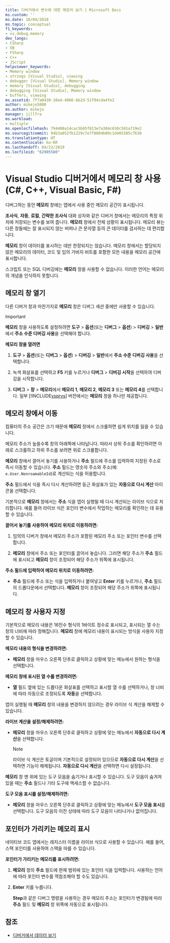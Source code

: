 ```yaml
---
title: 디버거에서 변수에 대한 메모리 보기 | Microsoft Docs
ms.custom: ''
ms.date: 10/04/2018
ms.topic: conceptual
f1_keywords:
- vs.debug.memory
dev_langs:
- CSharp
- VB
- FSharp
- C++
- JScript
helpviewer_keywords:
- Memory window
- strings [Visual Studio], viewing
- debugger [Visual Studio], Memory window
- memory [Visual Studio], debugging
- debugging [Visual Studio], Memory window
- buffers, viewing
ms.assetid: 7f7a0439-10e4-4966-bb2d-51f04cda4fe2
author: mikejo5000
ms.author: mikejo
manager: jillfra
ms.workload:
- multiple
ms.openlocfilehash: 794400a14cac5b85f813e7a384c650c581a719e2
ms.sourcegitcommit: 94b3a052fb1229c7e7f8804b09c1d403385c7630
ms.translationtype: HT
ms.contentlocale: ko-KR
ms.lasthandoff: 04/23/2019
ms.locfileid: "62905580"
---
```

# <a name="use-the-memory-windows-in-the-visual-studio-debugger-c-c-visual-basic-f"></a>Visual Studio 디버거에서 메모리 창 사용(C#, C++, Visual Basic, F#)

디버그하는 동안 **메모리** 창에는 앱에서 사용 중인 메모리 공간이 표시됩니다.

**조사식**, **자동**, **로컬**, **간략한 조사식** 대화 상자와 같은 디버거 창에서는 메모리의 특정 위치에 저장되는 변수를 보여 줍니다. **메모리** 창에서 전체 상황이 표시됩니다. 메모리 뷰는 다른 창들에는 잘 표시되지 않는 버퍼나 큰 문자열 등의 큰 데이터를 검사하는 데 편리합니다.

**메모리** 창이 데이터를 표시하는 데만 한정되지는 않습니다. 메모리 창에서는 할당되지 않은 메모리의 데이터, 코드 및 임의 가비지 비트를 포함한 모든 내용을 메모리 공간에 표시합니다.

스크립트 또는 SQL 디버깅에는 **메모리** 창을 사용할 수 없습니다. 이러한 언어는 메모리의 개념을 인식하지 못합니다.

## <a name="open-a-memory-window"></a>메모리 창 열기

다른 디버거 창과 마찬가지로 **메모리** 창은 디버그 세션 중에만 사용할 수 있습니다.

>[!IMPORTANT]
>**메모리** 창을 사용하도록 설정하려면 **도구** > **옵션**(또는 **디버그** > **옵션**) > **디버깅** > **일반**에서 **주소 수준 디버깅 사용**을 선택해야 합니다.

**메모리 창을 열려면**

1. **도구** > **옵션**(또는 **디버그** > **옵션**) > **디버깅** > **일반**에서 **주소 수준 디버깅 사용**을 선택합니다.

1. 녹색 화살표를 선택하고 **F5** 키를 누르거나 **디버그** > **디버깅 시작**을 선택하여 디버깅을 시작합니다.

2. **디버그** > **창** > **메모리**에서 **메모리 1**, **메모리 2**, **메모리 3** 또는 **메모리 4**를 선택합니다. 일부 [!INCLUDE[vsprvs](../code-quality/includes/vsprvs_md.md)] 버전에서는 **메모리** 창을 하나만 제공합니다.

## <a name="move-around-in-the-memory-window"></a>메모리 창에서 이동

컴퓨터의 주소 공간은 크기 때문에 **메모리** 창에서 스크롤하면 쉽게 위치를 잃을 수 있습니다.

메모리 주소가 높을수록 창의 아래쪽에 나타납니다. 따라서 상위 주소를 확인하려면 아래로 스크롤하고 하위 주소를 보려면 위로 스크롤합니다.

**메모리** 창에서 끌어서 놓기를 사용하거나 **주소** 필드에 주소를 입력하여 지정된 주소로 즉시 이동할 수 있습니다. **주소** 필드는 영숫자 주소와 주소(예: `e.User.NonroamableId`)로 계산되는 식을 허용합니다.

**주소** 필드에서 식을 즉시 다시 계산하려면 둥근 화살표가 있는 **자동으로 다시 계산** 아이콘을 선택합니다.

기본적으로 **메모리** 창에서는 **주소** 식을 앱이 실행될 때 다시 계산되는 라이브 식으로 처리합니다. 예를 들어 라이브 식은 포인터 변수에서 작업하는 메모리를 확인하는 데 유용할 수 있습니다.

**끌어서 놓기를 사용하여 메모리 위치로 이동하려면:**

1. 임의의 디버거 창에서 메모리 주소가 포함된 메모리 주소 또는 포인터 변수를 선택합니다.

2. **메모리** 창에서 주소 또는 포인터를 끌어서 놓습니다. 그러면 해당 주소가 **주소** 필드에 표시되고 **메모리** 창이 조정되어 해당 주소가 위쪽에 표시됩니다.

**주소 필드에 입력하여 메모리 위치로 이동하려면:**

- **주소** 필드에 주소 또는 식을 입력하거나 붙여넣고 **Enter** 키를 누르거나, **주소** 필드의 드롭다운에서 선택합니다. **메모리** 창이 조정되어 해당 주소가 위쪽에 표시됩니다.

## <a name="customize-the-memory-window"></a>메모리 창 사용자 지정

기본적으로 메모리 내용은 16진수 형식의 1바이트 정수로 표시되고, 표시되는 열 수는 창의 너비에 따라 정해집니다. **메모리** 창에 메모리 내용이 표시되는 방식을 사용자 지정할 수 있습니다.

**메모리 내용의 형식을 변경하려면:**

- **메모리** 창을 마우스 오른쪽 단추로 클릭하고 상황에 맞는 메뉴에서 원하는 형식을 선택합니다.

**메모리 창에 표시된 열 수를 변경하려면:**

- **열** 필드 옆에 있는 드롭다운 화살표를 선택하고 표시할 열 수를 선택하거나, 창 너비에 따라 자동으로 조정되도록 **자동**을 선택합니다.

앱이 실행될 때 **메모리** 창의 내용을 변경하지 않으려는 경우 라이브 식 계산을 해제할 수 있습니다.

**라이브 계산을 설정/해제하려면:**

- **메모리** 창을 마우스 오른쪽 단추로 클릭하고 상황에 맞는 메뉴에서 **자동으로 다시 계산**을 선택합니다.

  >[!NOTE]
  >라이브 식 계산은 토글이며 기본적으로 설정되어 있으므로 **자동으로 다시 계산**을 선택하면 기능이 해제됩니다. **자동으로 다시 계산**을 선택하면 다시 설정됩니다.

**메모리** 창 맨 위에 있는 도구 모음을 숨기거나 표시할 수 있습니다. 도구 모음이 숨겨져 있을 때는 **주소** 필드나 기타 도구에 액세스할 수 없습니다.

**도구 모음 표시를 설정/해제하려면:**

- **메모리** 창을 마우스 오른쪽 단추로 클릭하고 상황에 맞는 메뉴에서 **도구 모음 표시**를 선택합니다. 도구 모음의 이전 상태에 따라 도구 모음이 나타나거나 없어집니다.

## <a name="follow-a-pointer-through-memory"></a>포인터가 가리키는 메모리 표시

네이티브 코드 앱에서는 레지스터 이름을 라이브 식으로 사용할 수 있습니다. 예를 들어, 스택 포인터를 사용하여 스택을 따를 수 있습니다.

**포인터가 가리키는 메모리를 표시하려면:**

1. **메모리** 창의 **주소** 필드에 현재 범위에 있는 포인터 식을 입력합니다. 사용하는 언어에 따라 포인터 변수를 역참조해야 할 수도 있습니다.

2. **Enter** 키를 누릅니다.

   **Step**과 같은 디버그 명령을 사용하는 경우 메모리 주소는 포인터가 변경됨에 따라 **주소** 필드 및 **메모리** 창 위쪽에 자동으로 표시됩니다.

## <a name="see-also"></a>참조
- [디버거에서 데이터 보기](../debugger/viewing-data-in-the-debugger.md)